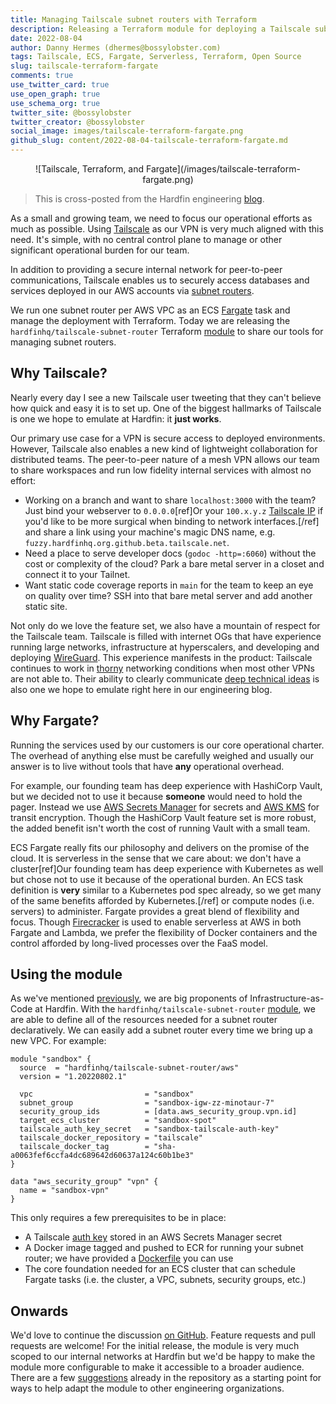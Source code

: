 ```yaml
---
title: Managing Tailscale subnet routers with Terraform
description: Releasing a Terraform module for deploying a Tailscale subnet router with AWS ECS Fargate and managing the resources via Terraform.
date: 2022-08-04
author: Danny Hermes (dhermes@bossylobster.com)
tags: Tailscale, ECS, Fargate, Serverless, Terraform, Open Source
slug: tailscale-terraform-fargate
comments: true
use_twitter_card: true
use_open_graph: true
use_schema_org: true
twitter_site: @bossylobster
twitter_creator: @bossylobster
social_image: images/tailscale-terraform-fargate.png
github_slug: content/2022-08-04-tailscale-terraform-fargate.md
---
```


<div markdown="1" style="text-align: center;">
  ![Tailscale, Terraform, and Fargate](/images/tailscale-terraform-fargate.png)
</div>

> This is cross-posted from the Hardfin engineering [blog][17].

As a small and growing team, we need to focus our operational efforts as much as
possible. Using [Tailscale][1] as our VPN is very much aligned with this need.
It's simple, with no central control plane to manage or other significant
operational burden for our team.

In addition to providing a secure internal network for peer-to-peer
communications, Tailscale enables us to securely access databases and services
deployed in our AWS accounts via [subnet routers][2].

We run one subnet router per AWS VPC as an ECS [Fargate][3] task and manage
the deployment with Terraform. Today we are releasing the
`hardfinhq/tailscale-subnet-router` Terraform [module][4] to share our tools
for managing subnet routers.

## Why Tailscale?

Nearly every day I see a new Tailscale user tweeting that they can't believe how
quick and easy it is to set up. One of the biggest hallmarks of Tailscale is
one we hope to emulate at Hardfin: it **just works**.

Our primary use case for a VPN is secure access to deployed environments.
However, Tailscale also enables a new kind of lightweight collaboration for
distributed teams. The peer-to-peer nature of a mesh VPN allows our team to
share workspaces and run low fidelity internal services with almost no effort:

- Working on a branch and want to share `localhost:3000` with the team? Just
  bind your webserver to `0.0.0.0`[ref]Or your `100.x.y.z` [Tailscale IP][16] if
  you'd like to be more surgical when binding to network interfaces.[/ref] and
  share a link using your machine's magic DNS name, e.g.
  `fuzzy.hardfinhq.org.github.beta.tailscale.net`.
- Need a place to serve developer docs (`godoc -http=:6060`) without the cost or
  complexity of the cloud? Park a bare metal server in a closet and connect it
  to your Tailnet.
- Want static code coverage reports in `main` for the team to keep an eye on
  quality over time? SSH into that bare metal server and add another static
  site.

Not only do we love the feature set, we also have a mountain of respect for the
Tailscale team. Tailscale is filled with internet OGs that have experience
running large networks, infrastructure at hyperscalers, and developing and
deploying [WireGuard][5]. This experience manifests in the product: Tailscale
continues to work in [thorny][6] networking conditions when most other VPNs
are not able to. Their ability to clearly communicate
[deep technical ideas][7] is also one we hope to emulate right here in our
engineering blog.

## Why Fargate?

Running the services used by our customers is our core operational charter. The
overhead of anything else must be carefully weighed and usually our answer is to
live without tools that have **any** operational overhead.

For example, our founding team has deep experience with HashiCorp Vault, but we
decided not to use it because **someone** would need to hold the pager. Instead
we use [AWS Secrets Manager][8] for secrets and [AWS KMS][9] for transit
encryption. Though the HashiCorp Vault feature set is more robust, the added
benefit isn't worth the cost of running Vault with a small team.

ECS Fargate really fits our philosophy and delivers on the promise of the cloud.
It is serverless in the sense that we care about: we don't have a
cluster[ref]Our founding team has deep experience with Kubernetes as well but
chose not to use it because of the operational burden. An ECS task definition is
**very** similar to a Kubernetes pod spec already, so we get many of the same
benefits afforded by Kubernetes.[/ref] or compute nodes (i.e. servers) to
administer. Fargate provides a great blend of flexibility and focus. Though
[Firecracker][10] is used to enable serverless at AWS in both Fargate and
Lambda, we prefer the flexibility of Docker containers and the control afforded
by long-lived processes over the FaaS model.

## Using the module

As we've mentioned [previously][11], we are big proponents of
Infrastructure-as-Code at Hardfin. With the `hardfinhq/tailscale-subnet-router`
[module][4], we are able to define all of the resources needed for a subnet
router declaratively. We can easily add a subnet router every time we bring up a
new VPC. For example:

```hcl
module "sandbox" {
  source  = "hardfinhq/tailscale-subnet-router/aws"
  version = "1.20220802.1"

  vpc                         = "sandbox"
  subnet_group                = "sandbox-igw-zz-minotaur-7"
  security_group_ids          = [data.aws_security_group.vpn.id]
  target_ecs_cluster          = "sandbox-spot"
  tailscale_auth_key_secret   = "sandbox-tailscale-auth-key"
  tailscale_docker_repository = "tailscale"
  tailscale_docker_tag        = "sha-a0063fef6ccfa4dc689642d60637a124c60b1be3"
}

data "aws_security_group" "vpn" {
  name = "sandbox-vpn"
}
```

This only requires a few prerequisites to be in place:

- A Tailscale [auth key][12] stored in an AWS Secrets Manager secret
- A Docker image tagged and pushed to ECR for running your subnet router; we
  have provided a [Dockerfile][13] you can use
- The core foundation needed for an ECS cluster that can schedule Fargate tasks
  (i.e. the cluster, a VPC, subnets, security groups, etc.)

## Onwards

We'd love to continue the discussion [on GitHub][14]. Feature requests and pull
requests are welcome! For the initial release, the module is very much scoped to
our internal networks at Hardfin but we'd be happy to make the module more
configurable to make it accessible to a broader audience. There are a few
[suggestions][15] already in the repository as a starting point for ways to
help adapt the module to other engineering organizations.

[1]: https://tailscale.com/
[2]: https://tailscale.com/kb/1019/subnets/
[3]: https://aws.amazon.com/fargate/
[4]: https://registry.terraform.io/modules/hardfinhq/tailscale-subnet-router
[5]: https://www.wireguard.com/
[6]: https://tailscale.com/blog/how-nat-traversal-works/
[7]: https://tailscale.com/blog/how-tailscale-works/
[8]: https://aws.amazon.com/secrets-manager/
[9]: https://aws.amazon.com/kms/
[10]: https://firecracker-microvm.github.io/
[11]: /2022/04/emulate-rds-permissions
[12]: https://tailscale.com/kb/1085/auth-keys/
[13]: https://github.com/hardfinhq/terraform-aws-tailscale-subnet-router/blob/v1.20220802.1/_docker/tailscale.Dockerfile
[14]: https://github.com/hardfinhq/terraform-aws-tailscale-subnet-router/issues/new
[15]: https://github.com/hardfinhq/terraform-aws-tailscale-subnet-router/tree/v1.20220802.1#room-for-improvement
[16]: https://tailscale.com/kb/1015/100.x-addresses/
[17]: https://engineering.hardfin.com/2022/08/tailscale-terraform-fargate/
